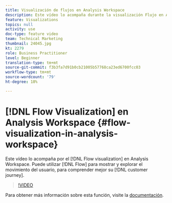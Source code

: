 ```yaml
---
title: Visualización de flujos en Analysis Workspace
description: Este vídeo lo acompaña durante la visualización Flujo en Analysis Workspace. Puede utilizar Flujo para mostrar y explorar el movimiento del usuario y comprender mejor su recorrido del cliente.
feature: Visualizations
topics: null
activity: use
doc-type: feature video
team: Technical Marketing
thumbnail: 24045.jpg
kt: 2279
role: Business Practitioner
level: Beginner
translation-type: tm+mt
source-git-commit: f3b3fa7d91b0cb21005b57768ca23ed6700fcc03
workflow-type: tm+mt
source-wordcount: '79'
ht-degree: 18%

---
```



# [!DNL Flow Visualization] en Analysis Workspace  {#flow-visualization-in-analysis-workspace}

Este vídeo lo acompaña por el [!DNL Flow visualization] en Analysis Workspace. Puede utilizar [!DNL Flow] para mostrar y explorar el movimiento del usuario, para comprender mejor su [!DNL customer journey].

>[!VIDEO](https://video.tv.adobe.com/v/24045/?quality=12)

Para obtener más información sobre esta función, visite la [documentación](https://marketing.adobe.com/resources/help/es_ES/analytics/analysis-workspace/flow.html).